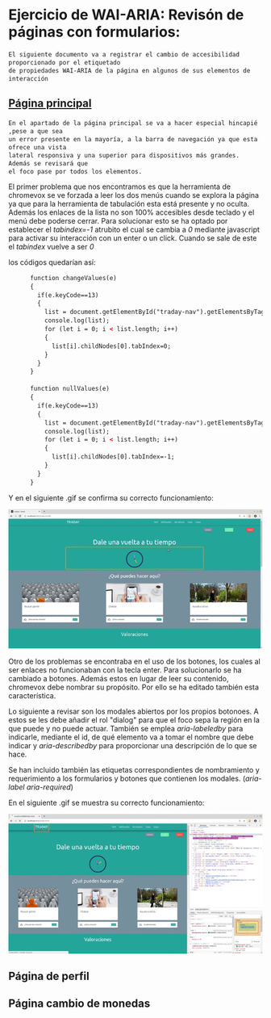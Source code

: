 # Ejercicio de WAI-ARIA: Revisón de páginas con formularios:
    El siguiente documento va a registrar el cambio de accesibilidad proporcionado por el etiquetado
    de propiedades WAI-ARIA de la página en algunos de sus elementos de interacción 

## [Página principal](https://traday-362aa.web.app/index.html)
    En el apartado de la página principal se va a hacer especial hincapié ,pese a que sea 
    un error presente en la mayoría, a la barra de navegación ya que esta ofrece una vista
    lateral responsiva y una superior para dispositivos más grandes. Además se revisará que 
    el foco pase por todos los elementos.

El primer problema que nos encontramos es que la herramienta de chromevox se ve forzada a 
leer los dos menús cuando se explora la página ya que para la herramienta de tabulación esta 
está presente y no oculta. Además los enlaces de la lista no son 100% accesibles desde teclado
y el menú debe poderse cerrar. Para solucionar esto se ha optado por establecer el *tabindex=-1* atrubito el cual se cambia a *0* mediante javascript para activar su interacción con un enter o un click. Cuando se sale de este el *tabindex*
vuelve a ser *0*

los códigos quedarían así:
```html
      function changeValues(e)  
      {
        if(e.keyCode==13)
        {
          list = document.getElementById("traday-nav").getElementsByTagName("LI");
          console.log(list);
          for (let i = 0; i < list.length; i++)
          {
            list[i].childNodes[0].tabIndex=0;
          }
        }
      }

      function nullValues(e)  
      {
        if(e.keyCode==13)
        {
          list = document.getElementById("traday-nav").getElementsByTagName("LI");
          console.log(list);
          for (let i = 0; i < list.length; i++)
          {
            list[i].childNodes[0].tabIndex=-1;
          }
        }
      }
```
Y en el siguiente .gif se confirma su correcto funcionamiento:
   
![imagenes de captura de modales](../public/media/img/nav.gif)

Otro de los problemas se encontraba en el uso de los botones, los cuales al ser enlaces no funcionaban con la tecla enter.
Para solucionarlo se ha cambiado a botones. Además estos en lugar de leer su contenido, chromevox debe nombrar su propósito. Por ello se ha editado también esta característica.


Lo siguiente a revisar son los modales abiertos por los propios botonoes. A estos se les debe añadir el rol "dialog" para que el foco sepa la región en la que puede y no puede actuar. También se emplea *aria-labeledby* para indicarle, mediante el id, de qué elemento va a tomar el nombre que debe indicar y  *aria-describedby* para proporcionar una descripción de lo que se hace. 

Se han incluido también las etiquetas correspondientes de nombramiento y requerimiento a los formularios y botones que contienen los modales. (*aria-label* *aria-required*)



En el siguiente .gif se muestra su correcto funcionamiento:

![imagenes de captura de modales](../public/media/img/modals.gif)

## Página de perfil

## Página cambio de monedas
